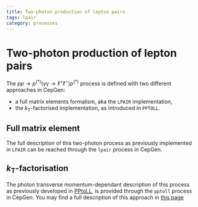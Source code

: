 ```yaml
---
title: Two-photon production of lepton pairs
tags: lpair
category: processes
---
```


# Two-photon production of lepton pairs

The $pp \rightarrow p^{(\ast)}(\gamma\gamma \rightarrow \ell^+\ell^-)p^{(\ast)}$ process is defined with two different approaches in CepGen:

- a full matrix elements formalism, aka the `LPAIR` implementation,
- the $k _ {\mathrm T}$-factorised implementation, as introduced in `PPTOLL`.

## Full matrix element
The full description of this two-photon process as previously implemented in `LPAIR` can be reached through the `lpair` process in CepGen.

## $k _ {\mathrm T}$-factorisation

The photon transverse momentum-dependant description of this process as previously developed in [PPtoLL](../bibliography#textbfk-_-mathrmtextbft-factorisation), is provided through the `pptoll` process in CepGen.
You may find a full description of this approach in [this page](../kt-factor)
